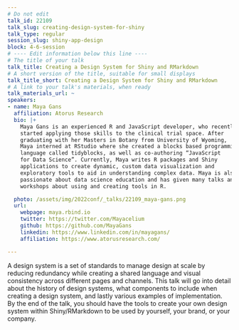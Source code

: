 ```yaml
---
# Do not edit
talk_id: 22109
talk_slug: creating-design-system-for-shiny
talk_type: regular
session_slug: shiny-app-design
block: 4-6-session
# ---- Edit information below this line ----
# The title of your talk
talk_title: Creating a Design System for Shiny and RMarkdown
# A short version of the title, suitable for small displays
talk_title_short: Creating a Design System for Shiny and RMarkdown
# A link to your talk's materials, when ready
talk_materials_url: ~
speakers:
- name: Maya Gans
  affiliation: Atorus Research
  bio: |+
    Maya Gans is an experienced R and JavaScript developer, who recently
    started applying those skills to the clinical trial space. After
    graduating with her Masters in Botany from University of Wyoming,
    Maya interned at RStudio where she created a blocks based programming
    language called tidyblocks, as well as co-authoring “JavaScript
    for Data Science”. Currently, Maya writes R packages and Shiny
    applications to create dynamic, custom data visualization and
    exploratory tools to aid in understanding complex data. Maya is also
    passionate about data science education and has given many talks and
    workshops about using and creating tools in R.

  photo: /assets/img/2022conf/_talks/22109_maya-gans.png
  url:
    webpage: maya.rbind.io
    twitter: https://twitter.com/Mayacelium
    github: https://github.com/MayaGans
    linkedin: https://www.linkedin.com/in/mayagans/
    affiliation: https://www.atorusresearch.com/

---
```


<!-- ABSTRACT ----
Please write abstract below. You may use simple markdown (links, code style, bold, italics)
-->

A design system is a set of standards to manage design at scale by reducing
redundancy while creating a shared language and visual consistency across
different pages and channels. This talk will go into detail about the history
of design systems, what components to include when creating a design system, and
lastly various examples of implementation. By the end of the talk, you should
have the tools to create your own design system within Shiny/RMarkdown to be
used by yourself, your brand, or your company.
